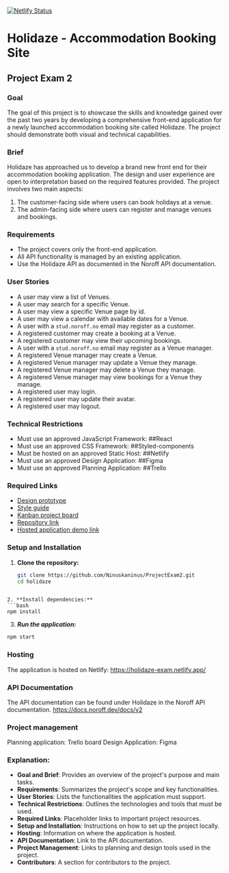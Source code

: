 [![Netlify Status](https://api.netlify.com/api/v1/badges/9f59823a-8a7f-4c56-a28f-11dc5f36e8a1/deploy-status)](https://app.netlify.com/sites/holidaze-exam/deploys)

# Holidaze - Accommodation Booking Site

## Project Exam 2

### Goal
The goal of this project is to showcase the skills and knowledge gained over the past two years by developing a comprehensive front-end application for a newly launched accommodation booking site called Holidaze. The project should demonstrate both visual and technical capabilities.

### Brief
Holidaze has approached us to develop a brand new front end for their accommodation booking application. The design and user experience are open to interpretation based on the required features provided. The project involves two main aspects: 
1. The customer-facing side where users can book holidays at a venue.
2. The admin-facing side where users can register and manage venues and bookings.

### Requirements
- The project covers only the front-end application.
- All API functionality is managed by an existing application.
- Use the Holidaze API as documented in the Noroff API documentation.

### User Stories
- A user may view a list of Venues.
- A user may search for a specific Venue.
- A user may view a specific Venue page by id.
- A user may view a calendar with available dates for a Venue.
- A user with a `stud.noroff.no` email may register as a customer.
- A registered customer may create a booking at a Venue.
- A registered customer may view their upcoming bookings.
- A user with a `stud.noroff.no` email may register as a Venue manager.
- A registered Venue manager may create a Venue.
- A registered Venue manager may update a Venue they manage.
- A registered Venue manager may delete a Venue they manage.
- A registered Venue manager may view bookings for a Venue they manage.
- A registered user may login.
- A registered user may update their avatar.
- A registered user may logout.

### Technical Restrictions
- Must use an approved JavaScript Framework: ##React
- Must use an approved CSS Framework: ##Styled-components
- Must be hosted on an approved Static Host: ##Netlify
- Must use an approved Design Application: ##Figma
- Must use an approved Planning Application: ##Trello

### Required Links
- [Design prototype](https://www.figma.com/design/pNRQaoTHBxr1DshpHfCbpe/Prototype?node-id=0-1&t=HDpFYr4WsYmpHUTl-1)
- [Style guide](https://www.figma.com/design/RIub0qe17hJFzfBnjB7A6K/Stylesheet---Holidaze?node-id=0-1&t=5yklN47I7KwwEjWm-1)
- [Kanban project board](https://trello.com/invite/b/1zetZMSc/ATTI5cebfc73d66246248bc04b99d31cb9fe923119CB/project-exam-2)
- [Repository link](https://github.com/Ninuskaninus/ProjectExam2)
- [Hosted application demo link](https://holidaze-exam.netlify.app/)

### Setup and Installation
1. **Clone the repository:**
   ```bash
   git clone https://github.com/Ninuskaninus/ProjectExam2.git
   cd holidaze
  ```

2. **Install dependencies:**
```bash
npm install
```

3. ***Run the application:***
```bash
npm start
```


### Hosting
The application is hosted on Netlify: https://holidaze-exam.netlify.app/

### API Documentation 
The API documentation can be found under Holidaze in the Noroff API documentation.
https://docs.noroff.dev/docs/v2

### Project management
Planning application: Trello board
Design Application: Figma


### Explanation:
- **Goal and Brief**: Provides an overview of the project's purpose and main tasks.
- **Requirements**: Summarizes the project's scope and key functionalities.
- **User Stories**: Lists the functionalities the application must support.
- **Technical Restrictions**: Outlines the technologies and tools that must be used.
- **Required Links**: Placeholder links to important project resources.
- **Setup and Installation**: Instructions on how to set up the project locally.
- **Hosting**: Information on where the application is hosted.
- **API Documentation**: Link to the API documentation.
- **Project Management**: Links to planning and design tools used in the project.
- **Contributors**: A section for contributors to the project.


